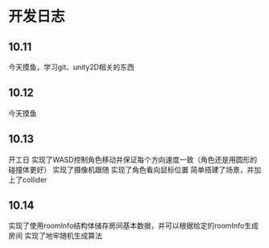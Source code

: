 开发日志
=============
10.11
-------------
今天摸鱼，学习git、unity2D相关的东西

10.12
------------
今天摸鱼

10.13
------------
开工日
实现了WASD控制角色移动并保证每个方向速度一致（角色还是用圆形的碰撞体更好）
实现了摄像机跟随
实现了角色看向鼠标位置
简单搭建了场景，并加上了collider

10.14
-----------
实现了使用roomInfo结构体储存房间基本数据，并可以根据给定的roomInfo生成房间
实现了地牢随机生成算法